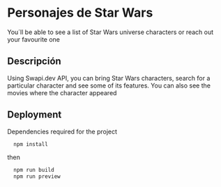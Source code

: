 # Personajes de Star Wars

You´ll be able to see a list of Star Wars universe characters or reach out your favourite one

## Descripción

Using Swapi.dev API, you can bring Star Wars characters, search for a particular character and see some of its features. You can also see the movies where the character appeared

## Deployment

Dependencies required for the project

```bash
  npm install
```

then

```bash
  npm run build
  npm run preview
```
